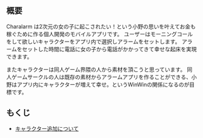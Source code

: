 ## 概要

Charalarm は2次元の女の子に起こされたい！という小野の思いを叶えてお金も稼ぐために作る個人開発のモバイルアプリです。
ユーザーはモーニングコールをして欲しいキャラクターをアプリ内で選択しアラームをセットします。
アラームをセットした時間に電話に女の子から電話がかかってきて幸せな起床を実現できます。

またキャラクターは同人ゲーム界隈の人から素材を頂こうと思っています。
同人ゲームサークルの人は既存の素材からアラームアプリを作ることができる、小野はアプリ内にキャラクターが増えて幸せ。というWinWinの関係になるのが目標です。


## もくじ

- [キャラクター追加について](documents/add-character.md)
